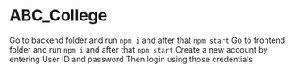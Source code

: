 # ABC_College
Go to backend folder and run `npm i` and after that `npm start`
Go to frontend folder and run `npm i` and after that `npm start`
Create a new account by entering User ID and password
Then login using those credentials
